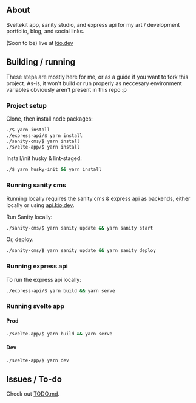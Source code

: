 ## About

Sveltekit app, sanity studio, and express api for my art / development portfolio, blog, and social links.

(Soon to be) live at <a href="https://kio.dev/">kio.dev</a>

## Building / running

These steps are mostly here for me, or as a guide if you want to fork this project. As-is, it won't build or run properly as neccesary environment variables obviously aren't present in this repo :p

### Project setup

Clone, then install node packages:
```bash
./$ yarn install
./express-api/$ yarn install
./sanity-cms/$ yarn install
./svelte-app/$ yarn install
```

Install/init husky & lint-staged:
```bash
./$ yarn husky-init && yarn install
```

### Running sanity cms

Running locally requires the sanity cms & express api as backends, either locally or using <a href="https://api.kio.dev/">api.kio.dev</a>.

Run Sanity locally:
```bash
./sanity-cms/$ yarn sanity update && yarn sanity start
```

Or, deploy:
```bash
./sanity-cms/$ yarn sanity update && yarn sanity deploy
```

### Running express api

To run the express api locally:
```bash
./express-api/$ yarn build && yarn serve
```

### Running svelte app

#### Prod

```bash
./svelte-app/$ yarn build && yarn serve
```

#### Dev

```bash
./svelte-app/$ yarn dev
```

## Issues / To-do

Check out <a href="TODO.md">TODO.md</a>.

